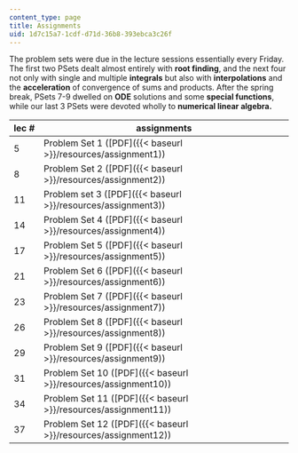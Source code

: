 ```yaml
---
content_type: page
title: Assignments
uid: 1d7c15a7-1cdf-d71d-36b8-393ebca3c26f
---
```


The problem sets were due in the lecture sessions essentially every Friday. The first two PSets dealt almost entirely with **root finding**, and the next four not only with single and multiple **integrals** but also with **interpolations** and the **acceleration** of convergence of sums and products. After the spring break, PSets 7-9 dwelled on **ODE** solutions and some **special functions**, while our last 3 PSets were devoted wholly to **numerical linear algebra.**

| lec # | assignments |
| --- | --- |
| 5 | Problem Set 1 ([PDF]({{< baseurl >}}/resources/assignment1)) |
| 8 | Problem Set 2 ([PDF]({{< baseurl >}}/resources/assignment2)) |
| 11 | Problem set 3 ([PDF]({{< baseurl >}}/resources/assignment3)) |
| 14 | Problem Set 4 ([PDF]({{< baseurl >}}/resources/assignment4)) |
| 17 | Problem Set 5 ([PDF]({{< baseurl >}}/resources/assignment5)) |
| 21 | Problem Set 6 ([PDF]({{< baseurl >}}/resources/assignment6)) |
| 23 | Problem Set 7 ([PDF]({{< baseurl >}}/resources/assignment7)) |
| 26 | Problem Set 8 ([PDF]({{< baseurl >}}/resources/assignment8)) |
| 29 | Problem Set 9 ([PDF]({{< baseurl >}}/resources/assignment9)) |
| 31 | Problem Set 10 ([PDF]({{< baseurl >}}/resources/assignment10)) |
| 34 | Problem Set 11 ([PDF]({{< baseurl >}}/resources/assignment11)) |
| 37 | Problem Set 12 ([PDF]({{< baseurl >}}/resources/assignment12))